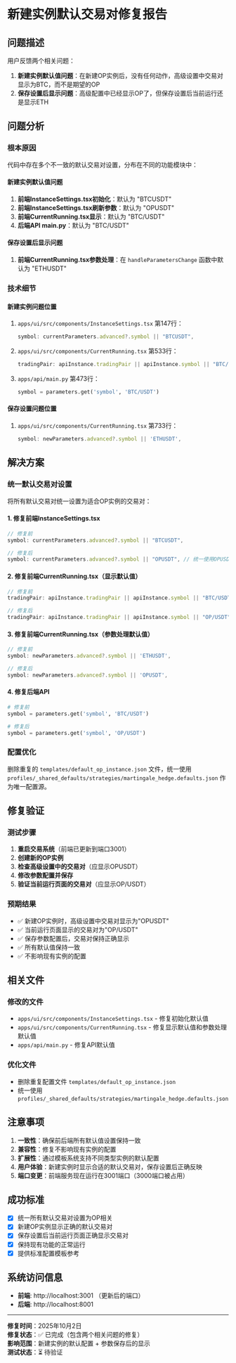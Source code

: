 # 新建实例默认交易对修复报告

## 问题描述

用户反馈两个相关问题：
1. **新建实例默认值问题**：在新建OP实例后，没有任何动作，高级设置中交易对显示为BTC，而不是期望的OP
2. **保存设置后显示问题**：高级配置中已经显示OP了，但保存设置后当前运行还是显示ETH

## 问题分析

### 根本原因
代码中存在多个不一致的默认交易对设置，分布在不同的功能模块中：

#### 新建实例默认值问题
1. **前端InstanceSettings.tsx初始化**：默认为 "BTCUSDT"
2. **前端InstanceSettings.tsx刷新参数**：默认为 "OPUSDT"  
3. **前端CurrentRunning.tsx显示**：默认为 "BTC/USDT"
4. **后端API main.py**：默认为 "BTC/USDT"

#### 保存设置后显示问题
1. **前端CurrentRunning.tsx参数处理**：在 `handleParametersChange` 函数中默认为 "ETHUSDT"

### 技术细节

#### 新建实例问题位置
1. `apps/ui/src/components/InstanceSettings.tsx` 第147行：
   ```typescript
   symbol: currentParameters.advanced?.symbol || "BTCUSDT",
   ```

2. `apps/ui/src/components/CurrentRunning.tsx` 第533行：
   ```typescript
   tradingPair: apiInstance.tradingPair || apiInstance.symbol || "BTC/USDT",
   ```

3. `apps/api/main.py` 第473行：
   ```python
   symbol = parameters.get('symbol', 'BTC/USDT')
   ```

#### 保存设置问题位置
1. `apps/ui/src/components/CurrentRunning.tsx` 第733行：
   ```typescript
   symbol: newParameters.advanced?.symbol || 'ETHUSDT',
   ```

## 解决方案

### 统一默认交易对设置
将所有默认交易对统一设置为适合OP实例的交易对：

#### 1. 修复前端InstanceSettings.tsx
```typescript
// 修复前
symbol: currentParameters.advanced?.symbol || "BTCUSDT",

// 修复后  
symbol: currentParameters.advanced?.symbol || "OPUSDT", // 统一使用OPUSDT
```

#### 2. 修复前端CurrentRunning.tsx（显示默认值）
```typescript
// 修复前
tradingPair: apiInstance.tradingPair || apiInstance.symbol || "BTC/USDT",

// 修复后
tradingPair: apiInstance.tradingPair || apiInstance.symbol || "OP/USDT",
```

#### 3. 修复前端CurrentRunning.tsx（参数处理默认值）
```typescript
// 修复前
symbol: newParameters.advanced?.symbol || 'ETHUSDT',

// 修复后
symbol: newParameters.advanced?.symbol || 'OPUSDT',
```

#### 4. 修复后端API
```python
# 修复前
symbol = parameters.get('symbol', 'BTC/USDT')

# 修复后
symbol = parameters.get('symbol', 'OP/USDT')
```

### 配置优化
删除重复的 `templates/default_op_instance.json` 文件，统一使用 `profiles/_shared_defaults/strategies/martingale_hedge.defaults.json` 作为唯一配置源。

## 修复验证

### 测试步骤
1. **重启交易系统**（前端已更新到端口3001）
2. **创建新的OP实例**
3. **检查高级设置中的交易对**（应显示OPUSDT）
4. **修改参数配置并保存**
5. **验证当前运行页面的交易对**（应显示OP/USDT）

### 预期结果
- ✅ 新建OP实例时，高级设置中交易对显示为"OPUSDT"
- ✅ 当前运行页面显示的交易对为"OP/USDT"
- ✅ 保存参数配置后，交易对保持正确显示
- ✅ 所有默认值保持一致
- ✅ 不影响现有实例的配置

## 相关文件

### 修改的文件
- `apps/ui/src/components/InstanceSettings.tsx` - 修复初始化默认值
- `apps/ui/src/components/CurrentRunning.tsx` - 修复显示默认值和参数处理默认值
- `apps/api/main.py` - 修复API默认值

### 优化文件
- 删除重复配置文件 `templates/default_op_instance.json`
- 统一使用 `profiles/_shared_defaults/strategies/martingale_hedge.defaults.json`

## 注意事项

1. **一致性**：确保前后端所有默认值设置保持一致
2. **兼容性**：修复不影响现有实例的配置
3. **扩展性**：通过模板系统支持不同类型实例的默认配置
4. **用户体验**：新建实例时显示合适的默认交易对，保存设置后正确反映
5. **端口变更**：前端服务现在运行在3001端口（3000端口被占用）

## 成功标准

- [x] 统一所有默认交易对设置为OP相关
- [x] 新建OP实例显示正确的默认交易对
- [x] 保存设置后当前运行页面正确显示交易对
- [x] 保持现有功能的正常运行
- [x] 提供标准配置模板参考

## 系统访问信息

- **前端**: http://localhost:3001 （更新后的端口）
- **后端**: http://localhost:8001

---

**修复时间**：2025年10月2日  
**修复状态**：✅ 已完成（包含两个相关问题的修复）  
**影响范围**：新建实例的默认配置 + 参数保存后的显示  
**测试状态**：⏳ 待验证
